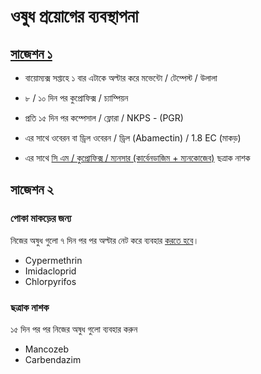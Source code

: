 # ওষুধ প্রয়োগের ব্যবস্থাপনা

## [সাজেশন ১](https://youtu.be/6K4wNWVFBno?t=553)

- বায়োম্যক্স সপ্তাহে ১ বার এটাকে অল্টার করে মভেন্টো / টেম্পেস্ট / উলালা
- ৮ / ১০ দিন পর কুপ্রোফিক্স / চ্যাম্পিয়ন
- প্রতি ১৫ দিন পর কম্পেসাল / ফ্লোরা / NKPS - (PGR)

- এর সাথে ওবেরন বা ড্রিল ওবেরন / ড্রিল (Abamectin) / 1.8 EC (মাকড়)
- এর সাথে [সি এম / কুপ্রোফিক্স / ম্যনসার (কার্বেনডাজিম + ম্যনকোজেব)](https://youtu.be/6K4wNWVFBno?t=611) ছত্রাক নাশক

## সাজেশন ২

### পোকা মাকড়ের জন্য

নিজের অষুধ গুলো ৭ দিন পর পর অল্টার নেট করে ব্যবহার [করতে হবে](https://youtu.be/GjTBp7LYX9Q?t=306)।

- Cypermethrin
- Imidacloprid
- Chlorpyrifos

### ছত্রাক নাশক

১৫ দিন পর পর নিজের অষুধ গুলো ব্যবহার করুন

- Mancozeb
- Carbendazim

